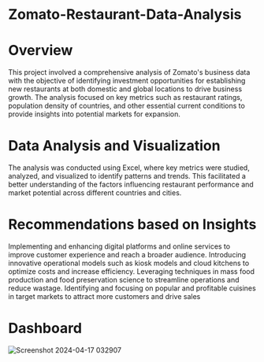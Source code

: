 # Zomato-Restaurant-Data-Analysis

# Overview

This project involved a comprehensive analysis of Zomato's business data with the objective of identifying investment opportunities for establishing new restaurants at both domestic and global locations to drive business growth. The analysis focused on key metrics such as restaurant ratings, population density of countries, and other essential current conditions to provide insights into potential markets for expansion.

# Data Analysis and Visualization

The analysis was conducted using Excel, where key metrics were studied, analyzed, and visualized to identify patterns and trends. This facilitated a better understanding of the factors influencing restaurant performance and market potential across different countries and cities.

# Recommendations based on Insights

Implementing and enhancing digital platforms and online services to improve customer experience and reach a broader  audience.
Introducing innovative operational models such as kiosk models and cloud kitchens to optimize costs and increase efficiency.
Leveraging techniques in mass food production and food preservation science to streamline operations and reduce wastage.
Identifying and focusing on popular and profitable cuisines in target markets to attract more customers and drive sales


# Dashboard

![Screenshot 2024-04-17 032907](https://github.com/SHABIN40/Zomato-Restaurant-Data-Analysis/assets/156992809/9fc579d2-1175-4e91-9f9c-73c5a5175b6b)


